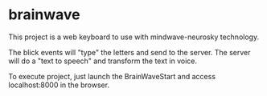 # brainwave

This project is a web keyboard to use with mindwave-neurosky technology.

The blick events will "type" the letters and send to the server.
The server will do a "text to speech" and transform the text in voice.

To execute project, just launch the BrainWaveStart and access localhost:8000 in the browser.
